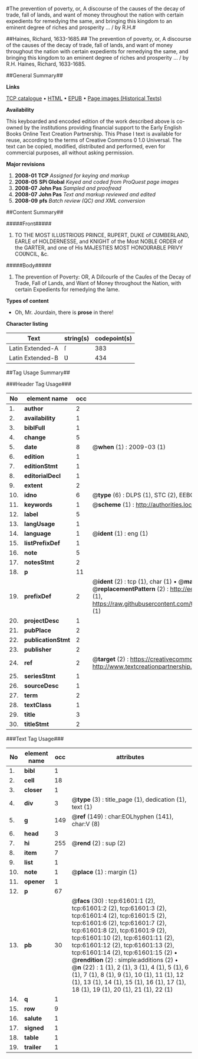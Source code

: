 #The prevention of poverty, or, A discourse of the causes of the decay of trade, fall of lands, and want of money throughout the nation with certain expedients for remedying the same, and bringing this kingdom to an eminent degree of riches and prosperity ... / by R.H.#

##Haines, Richard, 1633-1685.##
The prevention of poverty, or, A discourse of the causes of the decay of trade, fall of lands, and want of money throughout the nation with certain expedients for remedying the same, and bringing this kingdom to an eminent degree of riches and prosperity ... / by R.H.
Haines, Richard, 1633-1685.

##General Summary##

**Links**

[TCP catalogue](http://www.ota.ox.ac.uk/tcp/)  • 
[HTML](http://tei.it.ox.ac.uk/tcp/Texts-HTML/free/A43/A43823.html)  • 
[EPUB](http://tei.it.ox.ac.uk/tcp/Texts-EPUB/free/A43/A43823.epub) • 
[Page images (Historical Texts)](https://data.historicaltexts.jisc.ac.uk/view?pubId=eebo-12413098e&pageId=eebo-12413098e-61601-1)

**Availability**

This keyboarded and encoded edition of the
	       work described above is co-owned by the institutions
	       providing financial support to the Early English Books
	       Online Text Creation Partnership. This Phase I text is
	       available for reuse, according to the terms of Creative
	       Commons 0 1.0 Universal. The text can be copied,
	       modified, distributed and performed, even for
	       commercial purposes, all without asking permission.

**Major revisions**

1. __2008-01__ __TCP__ *Assigned for keying and markup*
1. __2008-05__ __SPi Global__ *Keyed and coded from ProQuest page images*
1. __2008-07__ __John Pas__ *Sampled and proofread*
1. __2008-07__ __John Pas__ *Text and markup reviewed and edited*
1. __2008-09__ __pfs__ *Batch review (QC) and XML conversion*

##Content Summary##

#####Front#####

1. TO THE MOST ILLƲSTRIOƲS PRINCE, RUPERT, DUKE of CƲMBERLAND, EARLE of HOLDERNESSE, and KNIGHT of the Most NOBLE ORDER of the GARTER, and one of His MAJESTIES MOST HONOƲRABLE PRIVY COƲNCIL, &c.

#####Body#####

1. The prevention of Poverty: OR, A Diſcourſe of the Cauſes of the Decay of Trade, Fall of Lands, and Want of Money throughout the Nation, with certain Expedients for remedying the ſame.

**Types of content**

  * Oh, Mr. Jourdain, there is **prose** in there!

**Character listing**


|Text|string(s)|codepoint(s)|
|---|---|---|
|Latin Extended-A|ſ|383|
|Latin Extended-B|Ʋ|434|

##Tag Usage Summary##

###Header Tag Usage###

|No|element name|occ|attributes|
|---|---|---|---|
|1.|__author__|2||
|2.|__availability__|1||
|3.|__biblFull__|1||
|4.|__change__|5||
|5.|__date__|8| @__when__ (1) : 2009-03 (1)|
|6.|__edition__|1||
|7.|__editionStmt__|1||
|8.|__editorialDecl__|1||
|9.|__extent__|2||
|10.|__idno__|6| @__type__ (6) : DLPS (1), STC (2), EEBO-CITATION (1), OCLC (1), VID (1)|
|11.|__keywords__|1| @__scheme__ (1) : http://authorities.loc.gov/ (1)|
|12.|__label__|5||
|13.|__langUsage__|1||
|14.|__language__|1| @__ident__ (1) : eng (1)|
|15.|__listPrefixDef__|1||
|16.|__note__|5||
|17.|__notesStmt__|2||
|18.|__p__|11||
|19.|__prefixDef__|2| @__ident__ (2) : tcp (1), char (1)  •  @__matchPattern__ (2) : ([0-9\-]+):([0-9IVX]+) (1), (.+) (1)  •  @__replacementPattern__ (2) : http://eebo.chadwyck.com/downloadtiff?vid=$1&page=$2 (1), https://raw.githubusercontent.com/textcreationpartnership/Texts/master/tcpchars.xml#$1 (1)|
|20.|__projectDesc__|1||
|21.|__pubPlace__|2||
|22.|__publicationStmt__|2||
|23.|__publisher__|2||
|24.|__ref__|2| @__target__ (2) : https://creativecommons.org/publicdomain/zero/1.0/ (1), http://www.textcreationpartnership.org/docs/. (1)|
|25.|__seriesStmt__|1||
|26.|__sourceDesc__|1||
|27.|__term__|2||
|28.|__textClass__|1||
|29.|__title__|3||
|30.|__titleStmt__|2||


###Text Tag Usage###

|No|element name|occ|attributes|
|---|---|---|---|
|1.|__bibl__|1||
|2.|__cell__|18||
|3.|__closer__|1||
|4.|__div__|3| @__type__ (3) : title_page (1), dedication (1), text (1)|
|5.|__g__|149| @__ref__ (149) : char:EOLhyphen (141), char:V (8)|
|6.|__head__|3||
|7.|__hi__|255| @__rend__ (2) : sup (2)|
|8.|__item__|7||
|9.|__list__|1||
|10.|__note__|1| @__place__ (1) : margin (1)|
|11.|__opener__|1||
|12.|__p__|67||
|13.|__pb__|30| @__facs__ (30) : tcp:61601:1 (2), tcp:61601:2 (2), tcp:61601:3 (2), tcp:61601:4 (2), tcp:61601:5 (2), tcp:61601:6 (2), tcp:61601:7 (2), tcp:61601:8 (2), tcp:61601:9 (2), tcp:61601:10 (2), tcp:61601:11 (2), tcp:61601:12 (2), tcp:61601:13 (2), tcp:61601:14 (2), tcp:61601:15 (2)  •  @__rendition__ (2) : simple:additions (2)  •  @__n__ (22) : 1 (1), 2 (1), 3 (1), 4 (1), 5 (1), 6 (1), 7 (1), 8 (1), 9 (1), 10 (1), 11 (1), 12 (1), 13 (1), 14 (1), 15 (1), 16 (1), 17 (1), 18 (1), 19 (1), 20 (1), 21 (1), 22 (1)|
|14.|__q__|1||
|15.|__row__|9||
|16.|__salute__|1||
|17.|__signed__|1||
|18.|__table__|1||
|19.|__trailer__|1||
